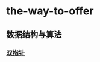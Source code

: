 # the-way-to-offer
## 数据结构与算法
### [双指针](https://github.com/jwcen/the-way-to-offer/tree/main/%E6%95%B0%E6%8D%AE%E7%BB%93%E6%9E%84%E4%B8%8E%E7%AE%97%E6%B3%95)
